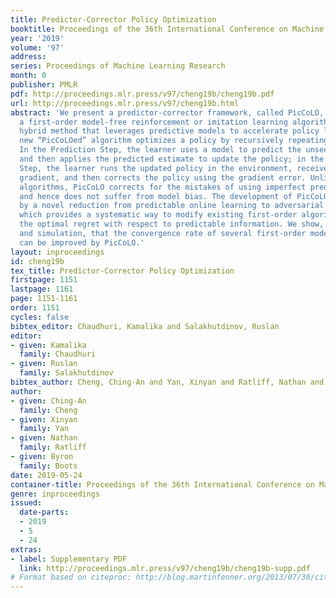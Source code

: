 ```yaml
---
title: Predictor-Corrector Policy Optimization
booktitle: Proceedings of the 36th International Conference on Machine Learning
year: '2019'
volume: '97'
address: 
series: Proceedings of Machine Learning Research
month: 0
publisher: PMLR
pdf: http://proceedings.mlr.press/v97/cheng19b/cheng19b.pdf
url: http://proceedings.mlr.press/v97/cheng19b.html
abstract: 'We present a predictor-corrector framework, called PicCoLO, that can transform
  a first-order model-free reinforcement or imitation learning algorithm into a new
  hybrid method that leverages predictive models to accelerate policy learning. The
  new “PicCoLOed” algorithm optimizes a policy by recursively repeating two steps:
  In the Prediction Step, the learner uses a model to predict the unseen future gradient
  and then applies the predicted estimate to update the policy; in the Correction
  Step, the learner runs the updated policy in the environment, receives the true
  gradient, and then corrects the policy using the gradient error. Unlike previous
  algorithms, PicCoLO corrects for the mistakes of using imperfect predicted gradients
  and hence does not suffer from model bias. The development of PicCoLO is made possible
  by a novel reduction from predictable online learning to adversarial online learning,
  which provides a systematic way to modify existing first-order algorithms to achieve
  the optimal regret with respect to predictable information. We show, in both theory
  and simulation, that the convergence rate of several first-order model-free algorithms
  can be improved by PicCoLO.'
layout: inproceedings
id: cheng19b
tex_title: Predictor-Corrector Policy Optimization
firstpage: 1151
lastpage: 1161
page: 1151-1161
order: 1151
cycles: false
bibtex_editor: Chaudhuri, Kamalika and Salakhutdinov, Ruslan
editor:
- given: Kamalika
  family: Chaudhuri
- given: Ruslan
  family: Salakhutdinov
bibtex_author: Cheng, Ching-An and Yan, Xinyan and Ratliff, Nathan and Boots, Byron
author:
- given: Ching-An
  family: Cheng
- given: Xinyan
  family: Yan
- given: Nathan
  family: Ratliff
- given: Byron
  family: Boots
date: 2019-05-24
container-title: Proceedings of the 36th International Conference on Machine Learning
genre: inproceedings
issued:
  date-parts:
  - 2019
  - 5
  - 24
extras:
- label: Supplementary PDF
  link: http://proceedings.mlr.press/v97/cheng19b/cheng19b-supp.pdf
# Format based on citeproc: http://blog.martinfenner.org/2013/07/30/citeproc-yaml-for-bibliographies/
---
```

